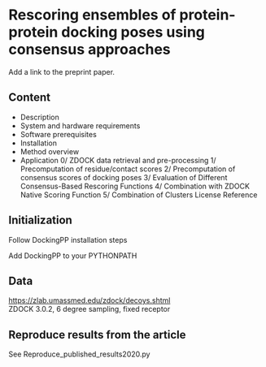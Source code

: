 # Rescoring ensembles of protein-protein docking poses using consensus approaches



Add a link to the preprint paper.

## Content
- Description 
- System and hardware requirements
- Software prerequisites
- Installation
- Method overview
- Application
0/ ZDOCK data retrieval and pre-processing
1/ Precomputation of residue/contact scores
2/ Precomputation of consensus scores of docking poses
3/ Evaluation of Different Consensus-Based Rescoring Functions
4/ Combination with ZDOCK Native Scoring Function
5/ Combination of Clusters
License
Reference

  
## Initialization

Follow DockingPP installation steps 

Add DockingPP to your PYTHONPATH

## Data
https://zlab.umassmed.edu/zdock/decoys.shtml  
ZDOCK 3.0.2, 6 degree sampling, fixed receptor

## Reproduce results from the article 
See Reproduce_published_results2020.py 
